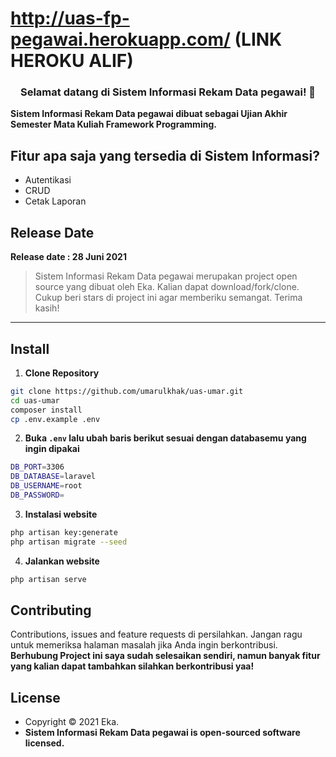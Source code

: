# http://uas-fp-pegawai.herokuapp.com/ (LINK HEROKU ALIF)


<h3 align="center">Selamat datang di Sistem Informasi Rekam Data pegawai! 👋</h3>

**Sistem Informasi Rekam Data pegawai dibuat sebagai Ujian Akhir Semester Mata Kuliah Framework Programming.**

## Fitur apa saja yang tersedia di Sistem Informasi?

-   Autentikasi
-   CRUD
-   Cetak Laporan

## Release Date

**Release date : 28 Juni 2021**

> Sistem Informasi Rekam Data pegawai merupakan project open source yang dibuat oleh Eka. Kalian dapat download/fork/clone. Cukup beri stars di project ini agar memberiku semangat. Terima kasih!

---

## Install

1. **Clone Repository**

```bash
git clone https://github.com/umarulkhak/uas-umar.git
cd uas-umar
composer install
cp .env.example .env
```

2. **Buka `.env` lalu ubah baris berikut sesuai dengan databasemu yang ingin dipakai**

```bash
DB_PORT=3306
DB_DATABASE=laravel
DB_USERNAME=root
DB_PASSWORD=
```

3. **Instalasi website**

```bash
php artisan key:generate
php artisan migrate --seed
```

4. **Jalankan website**

```bash
php artisan serve
```

## Contributing

Contributions, issues and feature requests di persilahkan.
Jangan ragu untuk memeriksa halaman masalah jika Anda ingin berkontribusi. **Berhubung Project ini saya sudah selesaikan sendiri, namun banyak fitur yang kalian dapat tambahkan silahkan berkontribusi yaa!**

## License

-   Copyright © 2021 Eka.
-   **Sistem Informasi Rekam Data pegawai is open-sourced software licensed.**
